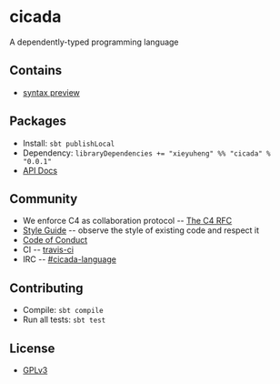 # cicada

A dependently-typed programming language

## Contains

- [syntax preview](https://github.com/xieyuheng/cicada/tree/master/examples)

## Packages

- Install: `sbt publishLocal`
- Dependency: `libraryDependencies += "xieyuheng" %% "cicada" % "0.0.1"`
- [API Docs](https://cicada.xieyuheng.now.sh/xieyuheng/cicada/index.html)

## Community

- We enforce C4 as collaboration protocol -- [The C4 RFC](https://rfc.zeromq.org/spec:42/C4)
- [Style Guide](STYLE-GUIDE.md) -- observe the style of existing code and respect it
- [Code of Conduct](CODE-OF-CONDUCT.md)
- CI -- [travis-ci](https://travis-ci.org/xieyuheng/cicada)
- IRC -- [#cicada-language](https://kiwiirc.com/nextclient/irc.freenode.net/#cicada-language)

## Contributing

- Compile: `sbt compile`
- Run all tests: `sbt test`

## License

- [GPLv3](LICENSE)
